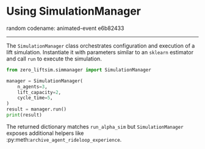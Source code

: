 # Using SimulationManager
random codename: animated-event e6b82433
***
The `SimulationManager` class orchestrates configuration and execution
of a lift simulation. Instantiate it with parameters similar to an
`sklearn` estimator and call ``run`` to execute the simulation.

```python
from zero_liftsim.simmanager import SimulationManager

manager = SimulationManager(
    n_agents=3,
    lift_capacity=2,
    cycle_time=5,
)
result = manager.run()
print(result)
```

The returned dictionary matches ``run_alpha_sim`` but ``SimulationManager``
exposes additional helpers like :py:meth:`archive_agent_rideloop_experience`.
